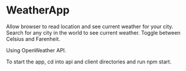 # WeatherApp

Allow browser to read location and see current weather for your city. Search for any city in the world to see current weather. Toggle between Celsius and Farenheit.

Using OpenWeather API.

To start the app, cd into api and client directories and run npm start.
